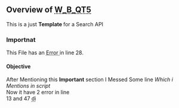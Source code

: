 <h2>  Overview of <abbr title='web browser PyQt5 '> W_B_QT5 </abbr> </h2>
This is a just <b> Template </b> for a Search API
<h3> Importnat </h3>
This File has an  <abbr title="self.horizontal.addWidget(self.url_bar)
AttributeError: 'MyWebBrowser' object has no attribute 'horizontal "> Error </abbr> in line 28. 
<h4> Objective </h4>
After Mentioning this <strong>Important</strong> section I Messed Some line <i> Which i Mentions in script </i>
<br> 
Now it have 2 error in line <br>
13 and 47 <abbr title= "mutyare"> di </abbr>  
